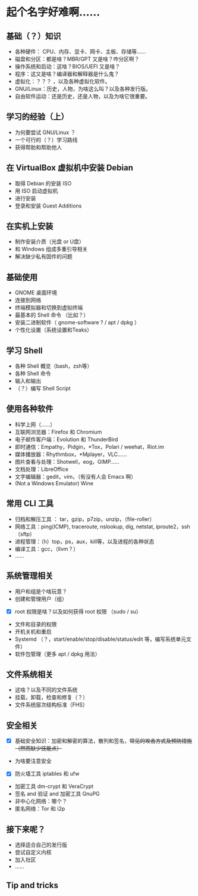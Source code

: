 # 起个名字好难啊……

## 基础（？）知识

* 各种硬件： CPU、内存、显卡、网卡、主板、存储等……
* 磁盘和分区：都是啥？MBR/GPT 又是啥？咋分区啊？
* 操作系统和启动：这啥？BIOS/UEFI 又是啥？
* 程序：这又是啥？编译器和解释器是什么鬼？
* 虚拟化：？？？ ，以及各种虚拟化软件。
* GNU/Linux：历史，人物，为啥这么叫？以及各种发行版。
* 自由软件运动：还是历史，还是人物，以及为啥它很重要。

## 学习的经验（上）

* 为何要尝试 GNU/Linux ？
* 一个可行的（？）学习路线
* 获得帮助和帮助他人

## 在 VirtualBox 虚拟机中安装 Debian

* 取得 Debian 的安装 ISO
* 用 ISO 启动虚拟机
* 进行安装
* 登录和安装 Guest Additions

## 在实机上安装

* 制作安装介质（光盘 or U盘）
* 和 Windows 组成多重引导相关
* 解决缺少私有固件的问题

## 基础使用

* GNOME 桌面环境
* 连接到网络
* 终端模拟器和切换到虚拟终端
* 最基本的 Shell 命令 （比如？）
* 安装二进制软件（ gnome-software ? / apt / dpkg ）
* 个性化设置（系统设置和Teaks）

## 学习 Shell

* 各种 Shell 概览（bash，zsh等）
* 各种 Shell 命令
* 输入和输出
* （？）编写 Shell Script

## 使用各种软件

* 科学上网（……）
* 互联网浏览器：Firefox 和 Chromium
* 电子邮件客户端：Evolution 和 ThunderBird
* 即时通信：Empathy，Pidgin，\*Tox，Polari / weehat，Riot.im
* 媒体播放器：Rhythmbox，\*Mplayer，VLC……
* 图片查看与处理：Shotwell，eog，GIMP……
* 文档处理：LibreOffice
* 文字编辑器：gedit，vim，（有没有人会 Emacs 啊）
* \(Not a Windows Emulator\) Wine

## 常用 CLI 工具

* 归档和解压工具 ： tar，gzip，p7zip，unzip，（file-roller）
* 网络工具：ping\(ICMP\), traceroute, nslookup, dig, netstat, iproute2，ssh（sftp）
* 进程管理：（h）top，ps，aux，kill等，以及进程的各种状态
* 编译工具：gcc，（llvm？）
* ……

## 系统管理相关

* 用户和组是个啥玩意？
* 创建和管理用户（组）
* [x] root 权限是啥？以及如何获得 root 权限 （sudo / su）
* 文件和目录的权限
* 开机关机和重启
* Systemd （？，start/enable/stop/disable/status/edit 等，编写系统单元文件）
* 软件包管理（更多 apt / dpkg 用法）

## 文件系统相关

* 这啥？以及不同的文件系统
* 挂载，卸载，检查和修复（？）
* 文件系统层次结构标准（FHS）

## 安全相关

* [x] 基础安全知识：加密和解密的算法，散列和签名，~~常见的攻击方式及预防措施（然而缺少技能点）~~
* 为啥要注意安全
* [x] 防火墙工具 iptables 和 ufw
* 加密工具 dm-crypt 和 VeraCrypt
* 签名 and 验证 and 加密工具 GnuPG
* 非中心化网络：哪个？
* 匿名网络：Tor 和 i2p

## 接下来呢？

* 选择适合自己的发行版
* 尝试自定义内核
* 加入社区
* ……

## Tip and tricks
